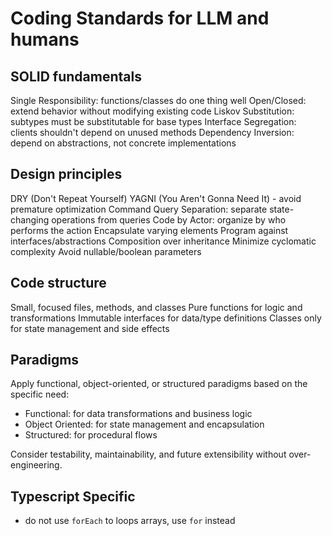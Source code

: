 # Coding Standards for LLM and humans

## SOLID fundamentals

Single Responsibility: functions/classes do one thing well
Open/Closed: extend behavior without modifying existing code
Liskov Substitution: subtypes must be substitutable for base types
Interface Segregation: clients shouldn't depend on unused methods
Dependency Inversion: depend on abstractions, not concrete implementations

## Design principles

DRY (Don't Repeat Yourself)
YAGNI (You Aren't Gonna Need It) - avoid premature optimization
Command Query Separation: separate state-changing operations from queries
Code by Actor: organize by who performs the action
Encapsulate varying elements
Program against interfaces/abstractions
Composition over inheritance
Minimize cyclomatic complexity
Avoid nullable/boolean parameters

## Code structure

Small, focused files, methods, and classes
Pure functions for logic and transformations
Immutable interfaces for data/type definitions
Classes only for state management and side effects

## Paradigms

Apply functional, object-oriented, or structured paradigms based on the specific need:

- Functional: for data transformations and business logic
- Object Oriented: for state management and encapsulation
- Structured: for procedural flows

Consider testability, maintainability, and future extensibility without over-engineering.

## Typescript Specific

- do not use `forEach` to loops arrays, use `for` instead
